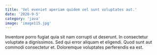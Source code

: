 ```yaml
---
title: 'Vel eveniet aperiam quidem vel sunt voluptates aut.'
date: '2020-9-5'
category: 'java'
image: 'image115.jpg'
---
```


Inventore porro fugiat quia sit nam corrupti ut deserunt.
In consectetur voluptate a dignissimos.
Sed qui error aliquam et eligendi.
Quod sunt aut commodi consectetur et.
Doloremque voluptates perferendis ea est.
